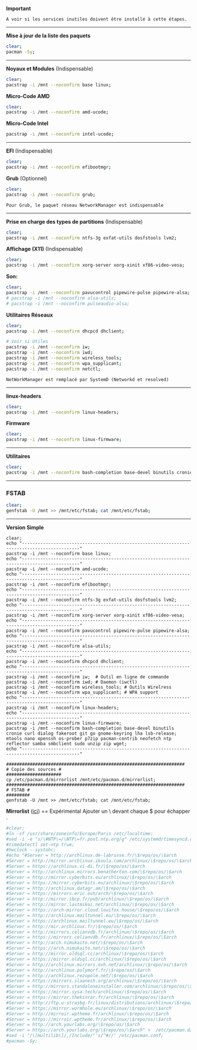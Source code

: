 **Important**
```
A voir si les services inutiles doivent être installé à cette étapes.
```

------------------------------------------------------------------------------

**Mise à jour de la liste des paquets**
```bash
clear;
pacman -Sy;
```

------------------------------------------------------------------------------

**Noyaux et Modules** (Indispensable)
```bash
clear;
pacstrap -i /mnt --noconfirm base linux;
```

**Micro-Code AMD**
``` bash
clear;
pacstrap -i /mnt --noconfirm amd-ucode;
```

**Micro-Code Intel**
```bash
pacstrap -i /mnt --noconfirm intel-ucode;
``` 

-------------------------------------------------------------------------------

**EFI** (Indispensable)
```bash
clear;
pacstrap -i /mnt --noconfirm efibootmgr;
```

**Grub** (Optionnel)
```bash
clear;
pacstrap -i /mnt --noconfirm grub;
```

`Pour Grub, le paquet réseau NetworkManager est indispensable`


-------------------------------------------------------------------------------

**Prise en charge des types de partitions** (Indispensable)
```bash
clear;
pacstrap -i /mnt --noconfirm ntfs-3g exfat-utils dosfstools lvm2;
```

**Affichage (X11)** (Indispensable)
```bash
clear;
pacstrap -i /mnt --noconfirm xorg-server xorg-xinit xf86-video-vesa;
```

**Son:**
```bash
clear;
pacstrap -i /mnt --noconfirm pavucontrol pipewire-pulse pipewire-alsa;
# pacstrap -i /mnt --noconfirm alsa-utils;
# pacstrap -i /mnt --noconfirm pulseaudio-alsa;
```

**Utilitaires Réseaux** 
```bash
clear;
pacstrap -i /mnt --noconfirm dhcpcd dhclient;

# Voir si Utiles
pacstrap -i /mnt --noconfirm iw;
pacstrap -i /mnt --noconfirm iwd;
pacstrap -i /mnt --noconfirm wireless_tools;
pacstrap -i /mnt --noconfirm wpa_supplicant;
pacstrap -i /mnt --noconfirm netctl;
```
`NetWorkManager est remplacé par SystemD (Networkd et resolved)`

-------------------------------------------------------------------------------

**linux-headers**
```bash
clear;
pacstrap -i /mnt --noconfirm linux-headers;
```

**Firmware**
```bash
clear;
pacstrap -i /mnt --noconfirm linux-firmware;
```

-------------------------------------------------------------------------------

**Utilitaires**
```bash
clear;
pacstrap -i /mnt --noconfirm bash-completion base-devel binutils cronie curl dialog fakeroot git go gnome-keyring lha lsb-release mtools nano openssh os-prober p7zip pacman-contrib neofetch ntp reflector samba smbclient sudo syslog-ng nzip zip wget;
```

-------------------------------------------------------------------------------

### FSTAB
```bash
clear;
genfstab -U /mnt >> /mnt/etc/fstab; cat /mnt/etc/fstab;
```

---------------------------------------------------------------------------------------------------

**Version Simple** 
```
clear;
echo "--------------------------------------------------------------------------------------------"
pacstrap -i /mnt --noconfirm base linux;
echo "--------------------------------------------------------------------------------------------"
pacstrap -i /mnt --noconfirm amd-ucode;
echo "--------------------------------------------------------------------------------------------"
pacstrap -i /mnt --noconfirm efibootmgr;
echo "--------------------------------------------------------------------------------------------"
pacstrap -i /mnt --noconfirm ntfs-3g exfat-utils dosfstools lvm2;
echo "--------------------------------------------------------------------------------------------"
pacstrap -i /mnt --noconfirm xorg-server xorg-xinit xf86-video-vesa;
echo "--------------------------------------------------------------------------------------------"
pacstrap -i /mnt --noconfirm pavucontrol pipewire-pulse pipewire-alsa;
echo "--------------------------------------------------------------------------------------------"
pacstrap -i /mnt --noconfirm alsa-utils;
echo "--------------------------------------------------------------------------------------------"
pacstrap -i /mnt --noconfirm dhcpcd dhclient;
echo "--------------------------------------------------------------------------------------------"
pacstrap -i /mnt --noconfirm iw;  # Outil en ligne de commande
pacstrap -i /mnt --noconfirm iwd; # Daemon (iwctl)
pacstrap -i /mnt --noconfirm wireless_tools; # Outils Wirelress
pacstrap -i /mnt --noconfirm wpa_supplicant; # WPA support
echo "--------------------------------------------------------------------------------------------"
pacstrap -i /mnt --noconfirm linux-headers;
echo "--------------------------------------------------------------------------------------------"
pacstrap -i /mnt --noconfirm linux-firmware;
pacstrap -i /mnt --noconfirm bash-completion base-devel binutils cronie curl dialog fakeroot git go gnome-keyring lha lsb-release; mtools nano openssh os-prober p7zip pacman-contrib neofetch ntp reflector samba smbclient sudo unzip zip wget;
echo "--------------------------------------------------------------------------------------------"

####################################################################
# Copie des sources #
#####################
cp /etc/pacman.d/mirrorlist /mnt/etc/pacman.d/mirrorlist;
####################################################################
# FSTAB #
#########
genfstab -U /mnt >> /mnt/etc/fstab; cat /mnt/etc/fstab;
```


**Mirrorlist** ([ici](https://archlinux.org/mirrorlist/)) == Expérimental
Ajouter un \ devant chaque $ pour échapper .

````bash
#clear;
#ln -sf /usr/share/zoneinfo/Europe/Paris /etc/localtime;
#sed -i -e "s/\#NTP\=/\NTP\=fr.pool.ntp.org/g" /etc/systemd/timesyncd.conf;
#timedatectl set-ntp true;
#hwclock --systohc;
#echo "#Server = http://archlinux.de-labrusse.fr/\$repo/os/\$arch
#Server = http://mirror.archlinux.ikoula.com/archlinux/\$repo/os/\$arch
#Server = https://archlinux.vi-di.fr/\$repo/os/\$arch
#Server = http://archlinux.mirrors.benatherton.com/\$repo/os/\$arch
#Server = http://mirror.cyberbits.eu/archlinux/\$repo/os/\$arch
#Server = https://mirror.cyberbits.eu/archlinux/\$repo/os/\$arch
#Server = http://archlinux.datagr.am/\$repo/os/\$arch
#Server = https://mirrors.eric.ovh/arch/\$repo/os/\$arch
#Server = http://mirror.ibcp.fr/pub/archlinux/\$repo/os/\$arch
#Server = http://mirror.lastmikoi.net/archlinux/\$repo/os/\$arch
#Server = https://arch-mirror.cloud.louifox.house/\$repo/os/\$arch
#Server = http://archlinux.mailtunnel.eu/\$repo/os/\$arch
#Server = https://archlinux.mailtunnel.eu/\$repo/os/\$arch
#Server = http://mir.archlinux.fr/\$repo/os/\$arch
#Server = http://mirrors.celianvdb.fr/archlinux/\$repo/os/\$arch
#Server = https://mirrors.celianvdb.fr/archlinux/\$repo/os/\$arch
#Server = http://arch.nimukaito.net/\$repo/os/\$arch
#Server = https://arch.nimukaito.net/\$repo/os/\$arch
#Server = http://mirror.oldsql.cc/archlinux/\$repo/os/\$arch
#Server = https://mirror.oldsql.cc/archlinux/\$repo/os/\$arch
#Server = http://archlinux.mirrors.ovh.net/archlinux/\$repo/os/\$arch
#Server = http://archlinux.polymorf.fr/\$repo/os/\$arch
#Server = http://archlinux.rezopole.net/\$repo/os/\$arch
#Server = https://mirrors.slaanesh.org/archlinux/\$repo/os/\$arch
#Server = http://mirrors.standaloneinstaller.com/archlinux/\$repo/os/\$arch
#Server = https://mirror.sysa.tech/archlinux/\$repo/os/\$arch
#Server = https://mirror.thekinrar.fr/archlinux/\$repo/os/\$arch
#Server = http://ftp.u-strasbg.fr/linux/distributions/archlinux/\$repo/os/\$arch
#Server = https://mirror.wormhole.eu/archlinux/\$repo/os/\$arch
#Server = http://mirroir.wptheme.fr/archlinux/\$repo/os/\$arch
#Server = https://mirroir.wptheme.fr/archlinux/\$repo/os/\$arch
#Server = http://arch.yourlabs.org/\$repo/os/\$arch
#Server = https://arch.yourlabs.org/\$repo/os/\$arch" >  /etc/pacman.d/mirrorlist;
#sed -i "/\[multilib\]/,/Include/"'s/^#//' /etc/pacman.conf;
#pacman -Sy;
````
